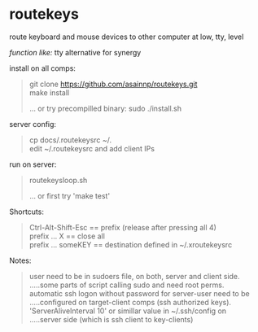 # routekeys
route keyboard and mouse devices to other computer 
at low, tty, level

*function like:* tty alternative for synergy

install on all comps:  
> git clone https://github.com/asainnp/routekeys.git  
> make install  
>  
> ... or try precompilled binary:  sudo ./install.sh

server config:  
> cp docs/.routekeysrc ~/.  
> edit ~/.routekeysrc and add client IPs  

run on server:  
> routekeysloop.sh  
> 
> ... or first try 'make test'

Shortcuts:  
> Ctrl-Alt-Shift-Esc == prefix (release after pressing all 4)  
> prefix ... X       == close all  
> prefix ... someKEY == destination defined in ~/.xroutekeysrc

Notes:  
> user need to be in sudoers file, on both, server and client side.  
> .....some parts of script calling sudo and need root perms.  
> automatic ssh logon without password for server-user need to be  
> .....configured on target-client comps (ssh authorized keys).  
> 'ServerAliveInterval 10' or simillar value in ~/.ssh/config on  
> .....server side (which is ssh client to key-clients)
